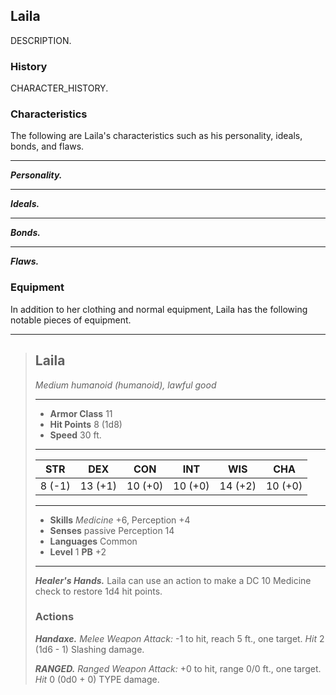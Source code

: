 ## Laila
DESCRIPTION.

### History
CHARACTER_HISTORY.

### Characteristics
The following are Laila's characteristics such as his personality, ideals, bonds, and flaws.
___
***Personality.***

___
***Ideals.***

___
***Bonds.***

___
***Flaws.***


### Equipment
In addition to her clothing and normal equipment, Laila has the following notable pieces of equipment.

___
> ## Laila
>*Medium humanoid (humanoid), lawful good*
> ___
> - **Armor Class** 11
> - **Hit Points** 8 (1d8)
> - **Speed** 30 ft.
>___
>|   STR   |   DEX   |   CON   |   INT   |   WIS   |   CHA   |
>|:-------:|:-------:|:-------:|:-------:|:-------:|:-------:|
>|  8 (-1) | 13 (+1) | 10 (+0) | 10 (+0) | 14 (+2) | 10 (+0) |
>___
> - **Skills** *Medicine* +6, Perception +4
> - **Senses** passive Perception 14
> - **Languages** Common
> - **Level** 1 **PB** +2
> ___
> ***Healer's Hands.***
> Laila can use an action to make a DC 10 Medicine check to restore 1d4 hit points.
>
>
> ### Actions
> ***Handaxe.*** *Melee Weapon Attack:* -1 to hit, reach 5 ft., one target. *Hit* 2 (1d6 - 1) Slashing damage. 
>
> ***RANGED.*** *Ranged Weapon Attack:* +0 to hit, range 0/0 ft., one target. *Hit* 0 (0d0 + 0) TYPE damage. 